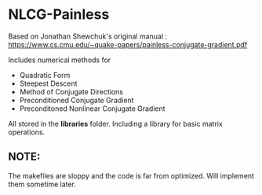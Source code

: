 # NLCG-Painless

Based on Jonathan Shewchuk's original manual : https://www.cs.cmu.edu/~quake-papers/painless-conjugate-gradient.pdf

Includes numerical methods for

* Quadratic Form
* Steepest Descent
* Method of Conjugate Directions
* Preconditioned Conjugate Gradient
* Preconditoned Nonlinear Conjugate Gradient

All stored in the **libraries** folder. Including a library for basic matrix operations.

## NOTE: 
The makefiles are sloppy and the code is far from optimized. Will implement them sometime later.

